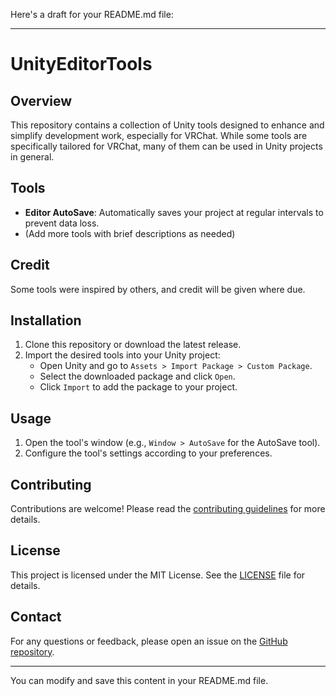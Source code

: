 Here's a draft for your README.md file:

---

# UnityEditorTools

## Overview
This repository contains a collection of Unity tools designed to enhance and simplify development work, especially for VRChat. While some tools are specifically tailored for VRChat, many of them can be used in Unity projects in general.

## Tools
- **Editor AutoSave**: Automatically saves your project at regular intervals to prevent data loss.
- (Add more tools with brief descriptions as needed)

## Credit
Some tools were inspired by others, and credit will be given where due.

## Installation
1. Clone this repository or download the latest release.
2. Import the desired tools into your Unity project:
    - Open Unity and go to `Assets > Import Package > Custom Package`.
    - Select the downloaded package and click `Open`.
    - Click `Import` to add the package to your project.

## Usage
1. Open the tool's window (e.g., `Window > AutoSave` for the AutoSave tool).
2. Configure the tool's settings according to your preferences.

## Contributing
Contributions are welcome! Please read the [contributing guidelines](CONTRIBUTING.md) for more details.

## License
This project is licensed under the MIT License. See the [LICENSE](LICENSE) file for details.

## Contact
For any questions or feedback, please open an issue on the [GitHub repository](https://github.com/ROWDYYROD/UnityEditorTools/issues).

---

You can modify and save this content in your README.md file.
